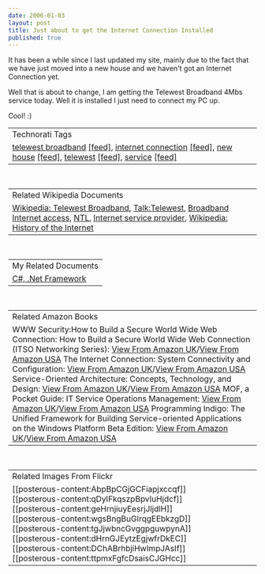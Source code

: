 ```yaml
--- 
date: 2006-01-03
layout: post
title: Just about to get the Internet Connection Installed
published: true
---
```

It has been a while since I last updated my site,  mainly due to the fact that we have just moved into a new house and we haven't got an Internet Connection yet. <p />Well that is about to change, I am getting the Telewest Broadband 4Mbs service today.  Well it is installed I just need to connect my PC up.<p />Cool! :)<p /><table class="TechnoratiHead TagHeader">
<tr><td>Technorati Tags</td></tr>
<tr class="Technorati"><td>
<a href="http://www.technorati.com/tag/telewest%20broadband" class="Tag" rel="tag">telewest broadband</a> <a href="http://feeds.technorati.com/feed/posts/tag/telewest%20broadband" class="Tag">[feed]</a>, <a href="http://www.technorati.com/tag/internet%20connection" class="Tag" rel="tag">internet connection</a> <a href="http://feeds.technorati.com/feed/posts/tag/internet%20connection" class="Tag">[feed]</a>, <a href="http://www.technorati.com/tag/new%20house" class="Tag" rel="tag">new house</a> <a href="http://feeds.technorati.com/feed/posts/tag/new%20house" class="Tag">[feed]</a>, <a href="http://www.technorati.com/tag/telewest" class="Tag" rel="tag">telewest</a> <a href="http://feeds.technorati.com/feed/posts/tag/telewest" class="Tag">[feed]</a>, <a href="http://www.technorati.com/tag/service" class="Tag" rel="tag">service</a> <a href="http://feeds.technorati.com/feed/posts/tag/service" class="Tag">[feed]</a>
</td></tr>
</table><br /><table class="TechnoratiHead TagHeader">
<tr><td>Related Wikipedia Documents</td></tr>
<tr class="Technorati"><td>
<a href="http://en.wikipedia.org/wiki/Telewest_Broadband" class="Tag" rel="tag">Wikipedia: Telewest Broadband</a>, <a href="http://en.wikipedia.org/wiki/Talk:Telewest_Broadband" class="Tag" rel="tag">Talk:Telewest</a>, <a href="http://en.wikipedia.org/wiki/Broadband_Internet_access" class="Tag" rel="tag">Broadband Internet access</a>, <a href="http://en.wikipedia.org/wiki/NTL" class="Tag" rel="tag">NTL</a>, <a href="http://en.wikipedia.org/wiki/Internet_service_provider" class="Tag" rel="tag">Internet service provider</a>, <a href="http://en.wikipedia.org/wiki/History_of_the_Internet" class="Tag" rel="tag">Wikipedia: History of the Internet</a>
</td></tr>
</table><br /><table class="TechnoratiHead TagHeader">
<tr><td>My Related Documents</td></tr>
<tr class="Technorati"><td><a href="http://www.kinlan.co.uk/" class="Tag" rel="tag">C#, .Net Framework</a></td></tr>
</table><br /><table class="TechnoratiHead TagHeader">
<tr><td>Related Amazon Books</td></tr>
<tr class="Technorati"><td>WWW Security:How to Build a Secure World Wide Web Connection: How to Build a Secure World Wide Web Connection (ITSO Networking Series): <a href="http://www.amazon.co.uk/exec/obidos/redirect?tag=cnetfra-21&amp;link_code=xm2&amp;camp=2025&amp;creative=165953&amp;path=http://www.amazon.co.uk/gp/redirect.html%253fASIN=0136124097%2526tag=cnetfra-21%2526lcode=xm2%2526cID=2025%2526ccmID=165953%2526location=/o/ASIN/0136124097%25253FSubscriptionId=0CM2PVF6VAHJQKW5G782" class="Tag" rel="tag">View From Amazon UK</a>/<a href="http://www.amazon.com/exec/obidos/redirect?tag=cnetfra-20&amp;link_code=xm2&amp;camp=2025&amp;creative=165953&amp;path=http://www.amazon.com/gp/redirect.html%253fASIN=0136124097%2526tag=cnetfra-20%2526lcode=xm2%2526cID=2025%2526ccmID=165953%2526location=/o/ASIN/0136124097%25253FSubscriptionId=0CM2PVF6VAHJQKW5G782" class="Tag" rel="tag">View From Amazon USA</a> The Internet Connection: System Connectivity and Configuration: <a href="http://www.amazon.co.uk/exec/obidos/redirect?tag=cnetfra-21&amp;link_code=xm2&amp;camp=2025&amp;creative=165953&amp;path=http://www.amazon.co.uk/gp/redirect.html%253fASIN=0201542374%2526tag=cnetfra-21%2526lcode=xm2%2526cID=2025%2526ccmID=165953%2526location=/o/ASIN/0201542374%25253FSubscriptionId=0CM2PVF6VAHJQKW5G782" class="Tag" rel="tag">View From Amazon UK</a>/<a href="http://www.amazon.com/exec/obidos/redirect?tag=cnetfra-20&amp;link_code=xm2&amp;camp=2025&amp;creative=165953&amp;path=http://www.amazon.com/gp/redirect.html%253fASIN=0201542374%2526tag=cnetfra-20%2526lcode=xm2%2526cID=2025%2526ccmID=165953%2526location=/o/ASIN/0201542374%25253FSubscriptionId=0CM2PVF6VAHJQKW5G782" class="Tag" rel="tag">View From Amazon USA</a> Service-Oriented Architecture: Concepts, Technology, and Design: <a href="http://www.amazon.co.uk/exec/obidos/redirect?tag=cnetfra-21&amp;link_code=xm2&amp;camp=2025&amp;creative=165953&amp;path=http://www.amazon.co.uk/gp/redirect.html%253fASIN=0131858580%2526tag=cnetfra-21%2526lcode=xm2%2526cID=2025%2526ccmID=165953%2526location=/o/ASIN/0131858580%25253FSubscriptionId=0CM2PVF6VAHJQKW5G782" class="Tag" rel="tag">View From Amazon UK</a>/<a href="http://www.amazon.com/exec/obidos/redirect?tag=cnetfra-20&amp;link_code=xm2&amp;camp=2025&amp;creative=165953&amp;path=http://www.amazon.com/gp/redirect.html%253fASIN=0131858580%2526tag=cnetfra-20%2526lcode=xm2%2526cID=2025%2526ccmID=165953%2526location=/o/ASIN/0131858580%25253FSubscriptionId=0CM2PVF6VAHJQKW5G782" class="Tag" rel="tag">View From Amazon USA</a> MOF, a Pocket Guide: IT Service Operations Management: <a href="http://www.amazon.co.uk/exec/obidos/redirect?tag=cnetfra-21&amp;link_code=xm2&amp;camp=2025&amp;creative=165953&amp;path=http://www.amazon.co.uk/gp/redirect.html%253fASIN=9077212108%2526tag=cnetfra-21%2526lcode=xm2%2526cID=2025%2526ccmID=165953%2526location=/o/ASIN/9077212108%25253FSubscriptionId=0CM2PVF6VAHJQKW5G782" class="Tag" rel="tag">View From Amazon UK</a>/<a href="http://www.amazon.com/exec/obidos/redirect?tag=cnetfra-20&amp;link_code=xm2&amp;camp=2025&amp;creative=165953&amp;path=http://www.amazon.com/gp/redirect.html%253fASIN=9077212108%2526tag=cnetfra-20%2526lcode=xm2%2526cID=2025%2526ccmID=165953%2526location=/o/ASIN/9077212108%25253FSubscriptionId=0CM2PVF6VAHJQKW5G782" class="Tag" rel="tag">View From Amazon USA</a> Programming Indigo: The Unified Framework for Building Service-oriented Applications on the Windows Platform Beta Edition: <a href="http://www.amazon.co.uk/exec/obidos/redirect?tag=cnetfra-21&amp;link_code=xm2&amp;camp=2025&amp;creative=165953&amp;path=http://www.amazon.co.uk/gp/redirect.html%253fASIN=0735621519%2526tag=cnetfra-21%2526lcode=xm2%2526cID=2025%2526ccmID=165953%2526location=/o/ASIN/0735621519%25253FSubscriptionId=0CM2PVF6VAHJQKW5G782" class="Tag" rel="tag">View From Amazon UK</a>/<a href="http://www.amazon.com/exec/obidos/redirect?tag=cnetfra-20&amp;link_code=xm2&amp;camp=2025&amp;creative=165953&amp;path=http://www.amazon.com/gp/redirect.html%253fASIN=0735621519%2526tag=cnetfra-20%2526lcode=xm2%2526cID=2025%2526ccmID=165953%2526location=/o/ASIN/0735621519%25253FSubscriptionId=0CM2PVF6VAHJQKW5G782" class="Tag" rel="tag">View From Amazon USA</a>
</td></tr>
</table><br /><table class="TechnoratiHead TagHeader">
<tr><td>Related Images From Flickr</td></tr>
<tr class="Technorati"><td>
<span style="float: left;">[[posterous-content:AbpBpCGjGCFiapjxccqf]]</span><span style="float: left;">[[posterous-content:qDyIFkqszpBpvIuHjdcf]]</span><span style="float: left;">[[posterous-content:geHrnjiuyEesrjJljdlH]]</span><span style="float: left;">[[posterous-content:wgsBngBuGIrqgEEbkzgD]]</span><span style="float: left;">[[posterous-content:tgJjwbncGvggpguwpynA]]</span><span style="float: left;">[[posterous-content:dHrnGJEytzEgjwfrDkEC]]</span><span style="float: left;">[[posterous-content:DChABrhbjiHwImpJAsIf]]</span><span style="float: left;">[[posterous-content:ttpmxFgfcDsaisCJGHcc]]</span>
</td></tr>
</table><div class="blogger-post-footer"><img class="posterous_download_image" src="https://blogger.googleusercontent.com/tracker/8109338-113630605515291418?l=www.kinlan.co.uk%2Findex.html" height="1" alt="" width="1" /></div>
